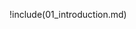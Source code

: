 !include(01_introduction.md)
<!-- !include(02_background.md)
!include(03_arc_framework.md)
!include(04_dpd.md)
!include(05_measuring_quality.md)
!include(06_injection.md)
!include(07_detection.md)
!include(08_the_method.md)
!include(09_taxonomies.md)
!include(10_ex_grime_and_quality.md)
!include(11_ex_grime_and_td.md)
!include(12_csex_mimic.md)
!include(13_cs_grime_relationships.md)
!include(14_cs_grime_buildup.md)
!include(15_conclusions.md) -->
